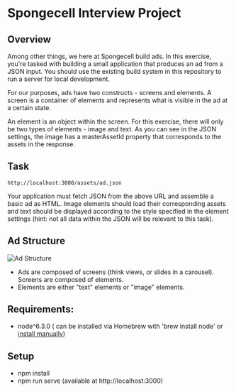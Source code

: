 # Spongecell Interview Project

## Overview

Among other things, we here at Spongecell build ads.  In this exercise, you're tasked with building a small application that produces an ad from a JSON input.  You should use the existing build system in this repository to run a server for local development.

For our purposes, ads have two constructs - screens and elements.  A screen is a container of elements and represents what is visible in the ad at a certain state.

An element is an object within the screen.  For this exercise, there will only be two types of elements - image and text.  As you can see in the JSON settings, the image has a masterAssetId property that corresponds to the assets in the response.


## Task

`http://localhost:3000/assets/ad.json`

Your application must fetch JSON from the above URL and assemble a basic ad as HTML. Image elements should load their corresponding assets and text should be displayed according to the style specified in the element settings (hint: not all data within the JSON will be relevant to this task).

## Ad Structure
![Ad Structure](https://github.com/Spongecell/platform-interview-project/blob/master/adstructure.png?raw=true)
- Ads are composed of screens (think views, or slides in a carousel). Screens are composed of elements.
- Elements are either "text" elements or "image" elements.

## Requirements:
- node^6.3.0 ( can be installed via Homebrew with 'brew install node' or [install manually](https://nodejs.org/en/))

## Setup
- npm install 
- npm run serve (available at http://localhost:3000)
